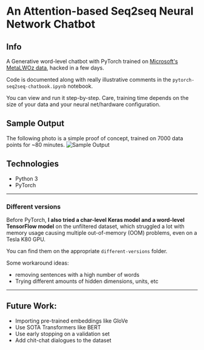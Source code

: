 # An Attention-based Seq2seq Neural Network Chatbot

## Info
A Generative word-level chatbot with PyTorch trained on [Microsoft's MetaLWOz data](https://www.microsoft.com/en-us/research/project/metalwoz/), hacked in a few days. 

Code is documented along with really illustrative comments in the `pytorch-seq2seq-chatbook.ipynb` notebook. 

You can view and run it step-by-step. Care, training time depends on the size of your data and your neural net/hardware configuration.

## Sample Output
The following photo is a simple proof of concept, trained on 7000 data points for ~80 minutes.
![Sample Output](https://i.imgur.com/TTCfFTE.png "Sample Output")

## Technologies
- Python 3
- PyTorch

-------
### Different versions
Before PyTorch, **I also tried a char-level Keras model and a word-level TensorFlow model** on the unfiltered dataset, which struggled a lot with memory usage causing multiple out-of-memory (OOM) problems, even on a Tesla K80 GPU. 

You can find them on the appropriate `different-versions` folder. 

Some workaround ideas:
- removing sentences with a high number of words
- Trying different amounts of hidden dimensions, units, etc
-------

## Future Work:
- Importing pre-trained embeddings like GloVe
- Use SOTA Transformers like BERT
- Use early stopping on a validation set
- Add chit-chat dialogues to the dataset

